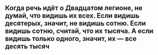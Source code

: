 ## Когда речь идёт о Двадцатом легионе, не думай, что видишь их всех. Если видишь десятерых, значит, не видишь сотню. Если видишь сотню, считай, что их тысяча. А если видишь только одного, значит, их — все десять тысяч

<!--
**ssacrilegiouss/ssacrilegiouss** is a ✨ _special_ ✨ repository because its `README.md` (this file) appears on your GitHub profile.

Here are some ideas to get you started:

- 🔭 I’m currently working on ...
- 🌱 I’m currently learning ...
- 👯 I’m looking to collaborate on ...
- 🤔 I’m looking for help with ...
- 💬 Ask me about ...
- 📫 How to reach me: ...
- 😄 Pronouns: ...
- ⚡ Fun fact: ...
-->
